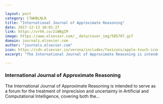 ```yaml
---

layout: post
category: C7WHBLNLR
title: "International Journal of Approximate Reasoning"
date: 2017-12-13 10:01:27
link: https://vrhk.co/2iWBgIM
image: https://www.elsevier.com/__data/cover_img/505787.gif
domain: journals.elsevier.com
author: "journals.elsevier.com"
icon: https://cdn.elsevier.io/verona/includes/favicons/apple-touch-icon-57x57.png
excerpt: "The International Journal of Approximate Reasoning is intended to serve as a forum for the treatment of imprecision and uncertainty in Artificial and Computational Intelligence, covering both the..."

---
```


### International Journal of Approximate Reasoning

The International Journal of Approximate Reasoning is intended to serve as a forum for the treatment of imprecision and uncertainty in Artificial and Computational Intelligence, covering both the...